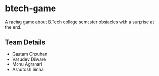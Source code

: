 # btech-game
A racing game about B.Tech college semester obstacles with a surprise at the end. 

## Team Details
- Gautam Chouhan
- Vasudev Dilware
- Monu Agrahari
- Ashutosh Sinha
